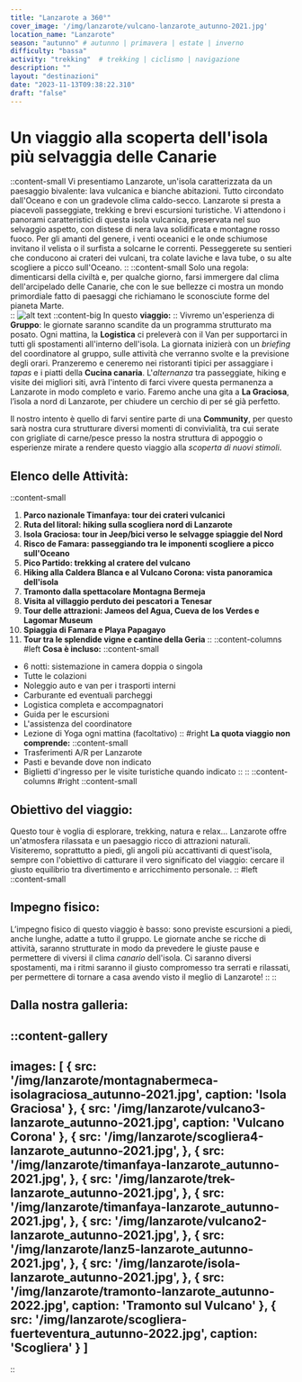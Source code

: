 ```yaml
---
title: "Lanzarote a 360°"
cover_image: '/img/lanzarote/vulcano-lanzarote_autunno-2021.jpg'
location_name: "Lanzarote"
season: "autunno" # autunno | primavera | estate | inverno
difficulty: "bassa"
activity: "trekking"  # trekking | ciclismo | navigazione
description: ""
layout: "destinazioni"
date: "2023-11-13T09:38:22.310"
draft: "false"
---
```

# Un viaggio alla scoperta dell'isola più selvaggia delle Canarie

::content-small
Vi presentiamo Lanzarote, un'isola caratterizzata da un paesaggio bivalente: lava vulcanica e bianche abitazioni. Tutto circondato dall'Oceano e con un gradevole clima caldo-secco.
Lanzarote si presta a piacevoli passeggiate, trekking e brevi escursioni turistiche. Vi attendono i panorami caratteristici di questa isola vulcanica, preservata nel suo selvaggio aspetto, con distese di nera lava solidificata e montagne rosso fuoco. Per gli amanti del genere, i venti oceanici e le onde schiumose invitano il velista o il surfista a solcarne le correnti. 
Pesseggerete su sentieri che conducono ai crateri dei vulcani, tra colate laviche e lava tube, o su alte scogliere a picco sull'Oceano. 
::
::content-small
Solo una regola: dimenticarsi della civiltà e, per qualche giorno, farsi immergere dal clima dell'arcipelado delle Canarie, che con le sue bellezze ci mostra un mondo primordiale fatto di paesaggi che richiamano le sconosciute forme del pianeta Marte.  
::
![alt text](/img/lanzarote/scogliera2-lanzarote_autunno-2021.jpg)
::content-big
In questo **viaggio:**
::
Vivremo un'esperienza di **Gruppo**: le giornate saranno scandite da un programma strutturato ma posato. Ogni mattina, la **Logistica** ci preleverà con il Van per supportarci in tutti gli spostamenti all'interno dell'isola. La giornata inizierà con un *briefing* del coordinatore al gruppo, sulle attività che verranno svolte e la previsione degli orari. 
Pranzeremo e ceneremo nei ristoranti tipici per assaggiare i *tapas* e i piatti della **Cucina canaria**.
L'*alternanza* tra passeggiate, hiking e visite dei migliori siti, avrà l'intento di farci vivere questa permanenza a Lanzarote in modo completo e vario. Faremo anche una gita a **La Graciosa**, l’isola a nord di Lanzarote, per chiudere un cerchio di per sé già perfetto.

Il nostro intento è quello di farvi sentire parte di una **Community**, per questo sarà nostra cura strutturare diversi momenti di convivialità, tra cui serate con grigliate di carne/pesce presso la nostra struttura di appoggio o esperienze mirate a rendere questo viaggio alla *scoperta di nuovi stimoli*.

## Elenco delle Attività:
::content-small
1. **Parco nazionale Timanfaya: tour dei crateri vulcanici**
2. **Ruta del litoral: hiking sulla scogliera nord di Lanzarote**
3. **Isola Graciosa: tour in Jeep/bici verso le selvagge spiaggie del Nord**
4. **Risco de Famara: passeggiando tra le imponenti scogliere a picco sull'Oceano**
5. **Pico Partido: trekking al cratere del vulcano**
6. **Hiking alla Caldera Blanca e al Vulcano Corona: vista panoramica dell'isola**
7. **Tramonto dalla spettacolare Montagna Bermeja**
8. **Visita al villaggio perduto dei pescatori a Tenesar** 
9. **Tour delle attrazioni: Jameos del Agua, Cueva de los Verdes e Lagomar Museum**
10. **Spiaggia di Famara e Playa Papagayo**
11. **Tour tra le splendide vigne e cantine della Geria**
::
::content-columns
#left
**Cosa è incluso:**
::content-small
- 6 notti: sistemazione in camera doppia o singola 
- Tutte le colazioni 
- Noleggio auto e van per i trasporti interni 
- Carburante ed eventuali parcheggi 
- Logistica completa e accompagnatori 
- Guida per le escursioni 
- L'assistenza del coordinatore
- Lezione di Yoga ogni mattina (facoltativo)
::
#right
**La quota viaggio non comprende:**
::content-small
- Trasferimenti A/R per Lanzarote
- Pasti e bevande dove non indicato
- Biglietti d'ingresso per le visite turistiche quando indicato
::
:: 
::content-columns
#right
::content-small
## Obiettivo del viaggio:
Questo tour è voglia di esplorare, trekking, natura e relax… Lanzarote offre un'atmosfera rilassata e un paesaggio ricco di attrazioni naturali. Visiteremo, soprattutto a piedi, gli angoli più accattivanti di quest'isola, sempre con l'obiettivo di catturare il vero significato del viaggio: cercare il giusto equilibrio tra divertimento e arricchimento personale.
::
#left
::content-small
## Impegno fisico:
L’impegno fisico di questo viaggio è basso: sono previste escursioni a piedi, anche lunghe, adatte a tutto il gruppo. Le giornate anche se ricche di attività, saranno strutturate in modo da prevedere le giuste pause e permettere di viversi il clima *canario* dell'isola. Ci saranno diversi spostamenti, ma i ritmi saranno il giusto compromesso tra serrati e rilassati, per permettere di tornare a casa avendo visto il meglio di Lanzarote! 
::
::
## **Dalla nostra galleria:**
::content-gallery
---
images: [ 
    {
        src: '/img/lanzarote/montagnabermeca-isolagraciosa_autunno-2021.jpg',
        caption: 'Isola Graciosa'
    },
     {
        src: '/img/lanzarote/vulcano3-lanzarote_autunno-2021.jpg',
        caption: 'Vulcano Corona'
    },
     {
        src: '/img/lanzarote/scogliera4-lanzarote_autunno-2021.jpg',
    },
    {
        src: '/img/lanzarote/timanfaya-lanzarote_autunno-2021.jpg',
    },
    {
        src: '/img/lanzarote/trek-lanzarote_autunno-2021.jpg',
    },
    {
        src: '/img/lanzarote/timanfaya-lanzarote_autunno-2021.jpg',
    },
    {
        src: '/img/lanzarote/vulcano2-lanzarote_autunno-2021.jpg',
    },
    {
        src: '/img/lanzarote/lanz5-lanzarote_autunno-2021.jpg',
    },
    {
        src: '/img/lanzarote/isola-lanzarote_autunno-2021.jpg',
    },
    {
        src: '/img/lanzarote/tramonto-lanzarote_autunno-2022.jpg',
        caption: 'Tramonto sul Vulcano'
    },
    {
        src: '/img/lanzarote/scogliera-fuerteventura_autunno-2022.jpg',
        caption: 'Scogliera'
    }
]
---
::